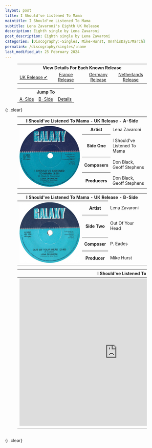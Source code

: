 ```yaml
---
layout: post
title: I Should've Listened To Mama
maintitle: I Should've Listened To Mama
subtitle: Lena Zavaroni's Eighth UK Release
description: Eighth single by Lena Zavaroni
post_description: Eighth single by Lena Zavaroni
categories: [Discography:-Singles, Mike-Hurst, OnThisDay17March]
permalink: /discography/singles/:name
last_modified_at: 25 February 2024
---
```


<figure class="fig3">
<table style="text-align:center;">
<tr><th colspan="4">View Details For Each Known Release</th></tr>
<tr><td style="width:25%;"><a href="/discography/singles/1978-03-17-i-shouldve-listened-to-mama-uk">UK Release &#x2714;</a></td><td style="width:25%;"><a href="/discography/singles/1978-i-shouldve-listened-to-mama-france">France Release</a></td><td style="width:25%;"><a href="/discography/singles/1978-i-shouldve-listened-to-mama-germany">Germany Release</a></td><td style="width:25%;"><a href="/discography/singles/1979-i-shouldve-listened-to-mama-netherlands">Netherlands Release</a></td></tr>
</table>
</figure>

<figure class="fig3">
<table style="text-align:center;">
<tr><th colspan="6">Jump To</th></tr>
<tr><td style="width:33%;"><a href="#infobox1">A-Side</a></td><td style="width:34%;"><a href="#infobox2">B-Side</a></td><td style="width:33%;"><a href="#infobox3">Details</a></td></tr>
</table>
</figure>

{: .clear}

<figure class="fig3">
<table>
<tr id="infobox1"><th colspan="3">I Should've Listened To Mama - UK Release - A-Side</th></tr>
<tr><th style="width:50%; vertical-align:top;" rowspan="5" class="top">
<a href="/assets/images/singles/i-shouldve-listened-to-mama/1978-i-shouldve-listened-to-mama-uk-a-side.jpg"><img src="/assets/images/singles/i-shouldve-listened-to-mama/1978-i-shouldve-listened-to-mama-uk-a-side.jpg" class="full-width zoom-in" /></a>
</th></tr>
<tr><th style="width:15%;">Artist</th><td>Lena Zavaroni</td></tr>
<tr><th>Side One</th><td>I Should've Listened To Mama</td></tr>
<tr><th>Composers</th><td>Don Black, Geoff Stephens</td></tr>
<tr><th>Producers</th><td>Don Black, Geoff Stephens</td></tr>
</table>
</figure>

<figure class="fig3">
<table>
<tr id="infobox2"><th colspan="3">I Should've Listened To Mama - UK Release - B-Side</th></tr>
<tr><th style="width:50%; vertical-align:top;" rowspan="5" class="top">
<a href="/assets/images/singles/i-shouldve-listened-to-mama/1978-i-shouldve-listened-to-mama-uk-b-side.jpg"><img src="/assets/images/singles/i-shouldve-listened-to-mama/1978-i-shouldve-listened-to-mama-uk-b-side.jpg" class="full-width zoom-in" /></a>
</th></tr>
<tr><th style="width:15%;">Artist</th><td>Lena Zavaroni</td></tr>
<tr><th>Side Two</th><td>Out Of Your Head</td></tr>
<tr><th>Composer</th><td>P. Eades</td></tr>
<tr><th>Producer</th><td>Mike Hurst</td></tr>
</table>
</figure>

<figure class="fig3">
<table>
<tr id="infobox3"><th colspan="3">I Should've Listened To Mama - Details</th></tr>
<tr><th style="width:50%; vertical-align:top;" rowspan="6" class="top">
<div class="responsive-video"><iframe width="640px" height="480px" src="https://www.youtube.com/embed/?playlist=LAbu1dZeUH0,NYX-2xki--4&rel=0&showinfo=1" frameborder="0" allowfullscreen=""></iframe></div>
</th></tr>
<tr><th style="width:15%;">Label</th><td style="width:50%;">Galaxy: GY 150</td></tr>
<tr><th>Format</th><td>7" Vinyl, 45 rpm Single</td></tr>
<tr><th>Country</th><td>UK</td></tr>
<tr><th>Released</th><td>17 March 1978</td></tr>
<tr><th>45Cat:</th><td><a class="external-link" href="http://www.45cat.com/record/gy150">gy150</a></td></tr>
</table>
</figure>

<br />{: .clear}

